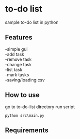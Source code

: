 # to-do list
sample to-do list in python

## Features
-simple gui  
-add task  
-remove task  
-change task  
-list task  
-mark tasks  
-saving/loading csv  

## How to use

go to to-do-list directory
run script
```
python src\main.py

```
## Requirements
